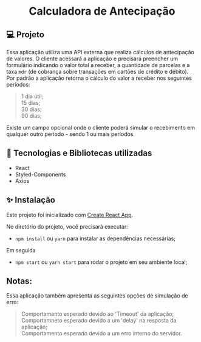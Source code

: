 <h1 align="center">Calculadora de Antecipação</h1>

## 💻 Projeto

Essa aplicação utiliza uma API externa que realiza cálculos de antecipação de valores. O cliente acessará a aplicação e precisará preencher um formulário indicando o valor total a receber, a quantidade de parcelas e a taxa `mdr` (de cobrança sobre transações em cartões de crédito e débito). Por padrão a aplicação retorna o cálculo do valor a receber nos seguintes períodos:

> 1 dia útil;<br>
> 15 dias;<br>
> 30 dias;<br>
> 90 dias;

Existe um campo opcional onde o cliente poderá simular o recebimento em qualquer outro período - sendo 1 ou mais períodos.

## 🔨 Tecnologias e Bibliotecas utilizadas

- React
- Styled-Components
- Axios

## ✨ Instalação

Este projeto foi inicializado com [Create React App](https://github.com/facebook/create-react-app).

No diretório do projeto, você precisará executar:

- `npm install` ou `yarn` para instalar as dependências necessárias;

Em seguida

- `npm start` ou `yarn start` para rodar o projeto em seu ambiente local;

## Notas:

Essa aplicação também apresenta as seguintes opções de simulação de erro:

> Comportamento esperado devido ao 'Timeout' da aplicação;<br>
> Comportamneto esperado devido a um 'delay' na resposta da aplicação;<br>
> Comportamento esperado devido a um erro interno do servidor.
